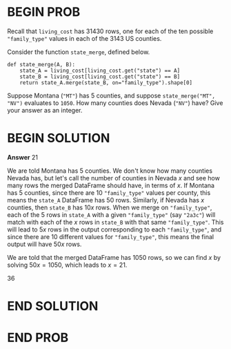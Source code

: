 # BEGIN PROB

Recall that `living_cost` has $31430$ rows, one for each of the ten
possible `"family_type"` values in each of the $3143$ US counties.

Consider the function `state_merge`, defined below.

    def state_merge(A, B):
        state_A = living_cost[living_cost.get("state") == A]
        state_B = living_cost[living_cost.get("state") == B]
        return state_A.merge(state_B, on="family_type").shape[0]

Suppose Montana (`"MT"`) has 5 counties, and suppose
`state_merge("MT", "NV")` evaluates to `1050`. How many counties does
Nevada (`"NV"`) have? Give your answer as an integer.

# BEGIN SOLUTION

**Answer** $21$

We are told Montana has 5 counties. We don't know how many counties Nevada has, but let's call the number of counties in Nevada $x$ and see how many rows the merged DataFrame should have, in terms of $x$. If Montana has 5 counties, since there are 10 `"family_type"` values per county, this means the `state_A` DataFrame has 50 rows. Similarly, if Nevada has $x$ counties, then `state_B` has $10x$ rows. When we merge on `"family_type"`, each of the 5 rows in `state_A` with a given `"family_type"` (say `"2a3c"`) will match with each of the $x$ rows in `state_B` with that same `"family_type"`. This will lead to $5x$ rows in the output corresponding to each `"family_type"`, and since there are 10 different values for `"family_type"`, this means the final output will have $50x$ rows.

We are told that the merged DataFrame has $1050$ rows, so we can find $x$ by solving $50x = 1050$, which leads to $x = 21$.

<average>36</average>

# END SOLUTION

# END PROB